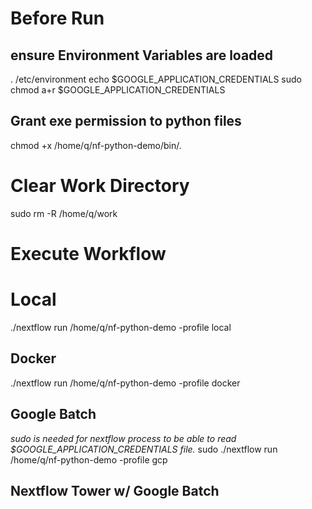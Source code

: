 # Before Run

## ensure Environment Variables are loaded
. /etc/environment
echo $GOOGLE_APPLICATION_CREDENTIALS
sudo chmod a+r $GOOGLE_APPLICATION_CREDENTIALS

## Grant exe permission to python files
chmod +x /home/q/nf-python-demo/bin/*.*

# Clear Work Directory
sudo rm -R /home/q/work 

# Execute Workflow
# Local
./nextflow run /home/q/nf-python-demo -profile local

## Docker
./nextflow run /home/q/nf-python-demo -profile docker

## Google Batch

*sudo is needed for nextflow process to be able to read $GOOGLE_APPLICATION_CREDENTIALS file.*
sudo ./nextflow run /home/q/nf-python-demo -profile gcp

## Nextflow Tower w/ Google Batch
